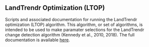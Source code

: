 ## LandTrendr Optimization (LTOP)
Scripts and associated documentation for running the LandTrendr optimization (LTOP) algorithm. This algorithm, or set of algorithms, is intended to be used to make paramater selections for the LandTrendr change detection algorithm (Kennedy et al., 2010, 2018). The full documentation is available [here](https://ltop-ftv-py-beta.readthedocs.io/en/latest/). 
